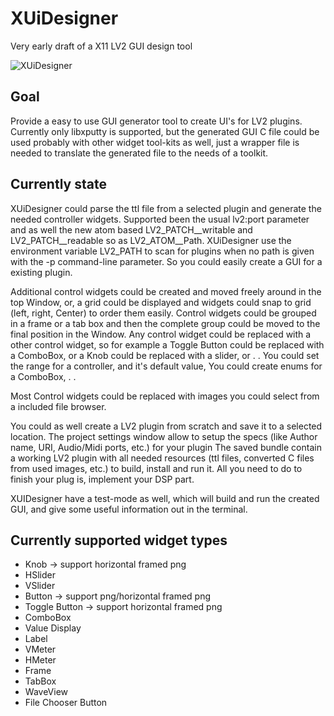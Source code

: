 # XUiDesigner
Very early draft of a X11 LV2 GUI design tool

![XUiDesigner](https://i.imgur.com/wKA2eqO.gif)

## Goal
Provide a easy to use GUI generator tool to create UI's for LV2 plugins.
Currently only libxputty is supported, but the generated GUI C file could be used probably with other 
widget tool-kits as well, just a wrapper file is needed to translate the generated file to the needs of a toolkit.

## Currently state
XUiDesigner could parse the ttl file from a selected plugin and generate the needed controller widgets.
Supported been the usual lv2:port parameter and as well the new atom based LV2_PATCH__writable and LV2_PATCH__readable
so as LV2_ATOM__Path.
XUiDesigner use the environment variable LV2_PATH to scan for plugins when no path is given with the
-p command-line parameter.
So you could easily create a GUI for a existing plugin.

Additional control widgets could be created and moved freely around in the top Window, or,
a grid could be displayed and widgets could snap to grid (left, right, Center) to order them easily. 
Control widgets could be grouped in a frame or a tab box and then the complete group could be moved to the final position in the Window.
Any control widget could be replaced with a other control widget, so for example a Toggle Button could be replaced with a ComboBox,
or a Knob could be replaced with a slider, or . . 
You could set the range for a controller, and it's default value, You could create enums for a ComboBox, . .

Most Control widgets could be replaced with images you could select from a included file browser.

You could as well create a LV2 plugin from scratch and save it to a selected location.
The project settings window allow to setup the specs (like Author name, URI, Audio/Midi ports, etc.) for your plugin 
The saved bundle contain a working LV2 plugin with all needed resources 
(ttl files, converted C files from used images, etc.) to build, install and run it.
All you need to do to finish your plug is, implement your DSP part.

XUIDesigner have a test-mode as well, which will build and run the created GUI, and give some useful information out in the terminal.

## Currently supported widget types

 - Knob          -> support horizontal framed png
 - HSlider
 - VSlider
 - Button        -> support png/horizontal framed png
 - Toggle Button -> support horizontal framed png
 - ComboBox
 - Value Display
 - Label
 - VMeter
 - HMeter
 - Frame
 - TabBox
 - WaveView
 - File Chooser Button

